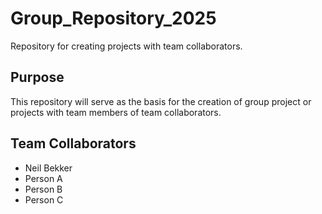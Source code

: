 # Group_Repository_2025

Repository for creating projects with team collaborators.

## Purpose

This repository will serve as the basis for the creation of group project or projects with team members of team collaborators.

## Team Collaborators

- Neil Bekker
- Person A
- Person B
- Person C

